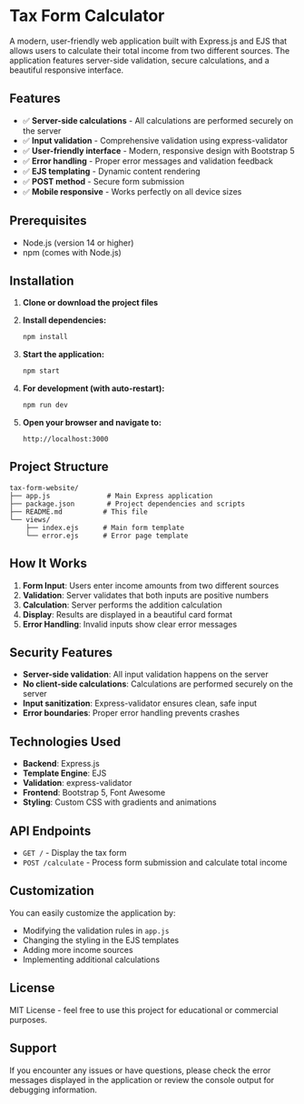 # Tax Form Calculator

A modern, user-friendly web application built with Express.js and EJS that allows users to calculate their total income from two different sources. The application features server-side validation, secure calculations, and a beautiful responsive interface.

## Features

- ✅ **Server-side calculations** - All calculations are performed securely on the server
- ✅ **Input validation** - Comprehensive validation using express-validator
- ✅ **User-friendly interface** - Modern, responsive design with Bootstrap 5
- ✅ **Error handling** - Proper error messages and validation feedback
- ✅ **EJS templating** - Dynamic content rendering
- ✅ **POST method** - Secure form submission
- ✅ **Mobile responsive** - Works perfectly on all device sizes

## Prerequisites

- Node.js (version 14 or higher)
- npm (comes with Node.js)

## Installation

1. **Clone or download the project files**

2. **Install dependencies:**
   ```bash
   npm install
   ```

3. **Start the application:**
   ```bash
   npm start
   ```

4. **For development (with auto-restart):**
   ```bash
   npm run dev
   ```

5. **Open your browser and navigate to:**
   ```
   http://localhost:3000
   ```

## Project Structure

```
tax-form-website/
├── app.js              # Main Express application
├── package.json        # Project dependencies and scripts
├── README.md          # This file
└── views/
    ├── index.ejs      # Main form template
    └── error.ejs      # Error page template
```

## How It Works

1. **Form Input**: Users enter income amounts from two different sources
2. **Validation**: Server validates that both inputs are positive numbers
3. **Calculation**: Server performs the addition calculation
4. **Display**: Results are displayed in a beautiful card format
5. **Error Handling**: Invalid inputs show clear error messages

## Security Features

- **Server-side validation**: All input validation happens on the server
- **No client-side calculations**: Calculations are performed securely on the server
- **Input sanitization**: Express-validator ensures clean, safe input
- **Error boundaries**: Proper error handling prevents crashes

## Technologies Used

- **Backend**: Express.js
- **Template Engine**: EJS
- **Validation**: express-validator
- **Frontend**: Bootstrap 5, Font Awesome
- **Styling**: Custom CSS with gradients and animations

## API Endpoints

- `GET /` - Display the tax form
- `POST /calculate` - Process form submission and calculate total income

## Customization

You can easily customize the application by:

- Modifying the validation rules in `app.js`
- Changing the styling in the EJS templates
- Adding more income sources
- Implementing additional calculations

## License

MIT License - feel free to use this project for educational or commercial purposes.

## Support

If you encounter any issues or have questions, please check the error messages displayed in the application or review the console output for debugging information.
